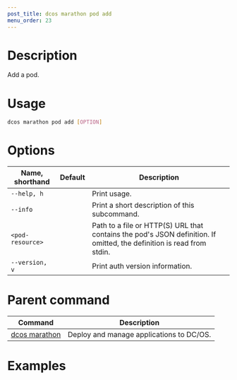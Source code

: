 ```yaml
---
post_title: dcos marathon pod add
menu_order: 23
---
```


# Description
Add a pod.

# Usage

```bash
dcos marathon pod add [OPTION]
```

# Options

| Name, shorthand | Default | Description |
|---------|-------------|-------------|
| `--help, h`   |             |  Print usage. |
| `--info`   |             |  Print a short description of this subcommand. |
| `<pod-resource>`   |             |  Path to a file or HTTP(S) URL that contains the pod's JSON definition. If omitted, the definition is read from stdin. |
| `--version, v`   |             | Print auth version information. |

# Parent command

| Command | Description |
|---------|-------------|
| [dcos marathon](/docs/1.9/usage/cli/command-reference/dcos-marathon/) | Deploy and manage applications to DC/OS. |

# Examples